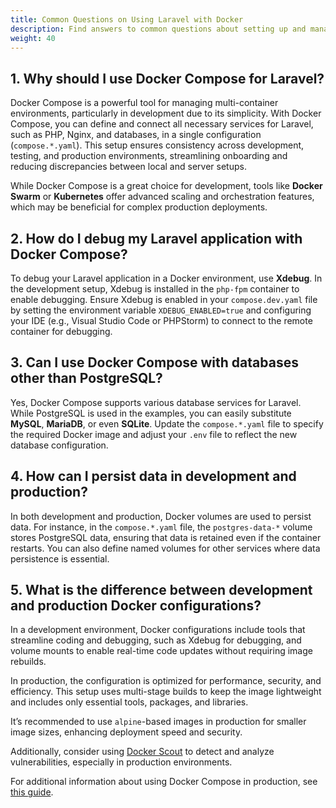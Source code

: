 ```yaml
---
title: Common Questions on Using Laravel with Docker
description: Find answers to common questions about setting up and managing Laravel environments with Docker Compose, including troubleshooting and best practices.
weight: 40
---
```


<!-- vale Docker.HeadingLength = NO -->

## 1. Why should I use Docker Compose for Laravel?

Docker Compose is a powerful tool for managing multi-container environments, particularly in development due to its simplicity. With Docker Compose, you can define and connect all necessary services for Laravel, such as PHP, Nginx, and databases, in a single configuration (`compose.*.yaml`). This setup ensures consistency across development, testing, and production environments, streamlining onboarding and reducing discrepancies between local and server setups.

While Docker Compose is a great choice for development, tools like **Docker Swarm** or **Kubernetes** offer advanced scaling and orchestration features, which may be beneficial for complex production deployments.

## 2. How do I debug my Laravel application with Docker Compose?

To debug your Laravel application in a Docker environment, use **Xdebug**. In the development setup, Xdebug is installed in the `php-fpm` container to enable debugging. Ensure Xdebug is enabled in your `compose.dev.yaml` file by setting the environment variable `XDEBUG_ENABLED=true` and configuring your IDE (e.g., Visual Studio Code or PHPStorm) to connect to the remote container for debugging.

## 3. Can I use Docker Compose with databases other than PostgreSQL?

Yes, Docker Compose supports various database services for Laravel. While PostgreSQL is used in the examples, you can easily substitute **MySQL**, **MariaDB**, or even **SQLite**. Update the `compose.*.yaml` file to specify the required Docker image and adjust your `.env` file to reflect the new database configuration.

## 4. How can I persist data in development and production?

In both development and production, Docker volumes are used to persist data. For instance, in the `compose.*.yaml` file, the `postgres-data-*` volume stores PostgreSQL data, ensuring that data is retained even if the container restarts. You can also define named volumes for other services where data persistence is essential.

## 5. What is the difference between development and production Docker configurations?

In a development environment, Docker configurations include tools that streamline coding and debugging, such as Xdebug for debugging, and volume mounts to enable real-time code updates without requiring image rebuilds.

In production, the configuration is optimized for performance, security, and efficiency. This setup uses multi-stage builds to keep the image lightweight and includes only essential tools, packages, and libraries.

It’s recommended to use `alpine`-based images in production for smaller image sizes, enhancing deployment speed and security.

Additionally, consider using [Docker Scout](/manuals/scout/_index.md) to detect and analyze vulnerabilities, especially in production environments.

For additional information about using Docker Compose in production, see [this guide](/compose/how-tos/production/).

